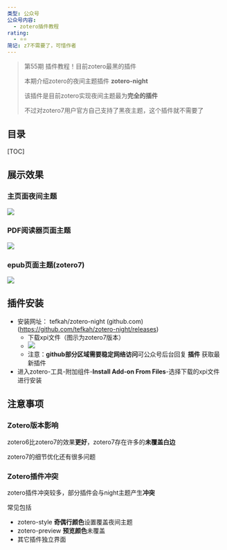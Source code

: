 ```yaml
---
类型: 公众号
公众号内容:
  - zotero插件教程
rating:
  - ⭐⭐
简记: z7不需要了，可惜作者
---
```


> 第55期 插件教程！目前zotero最黑的插件
> 
> 本期介绍zotero的夜间主题插件 **zotero-night**
> 
> 该插件是目前zotero实现夜间主题最为**完全的插件**
> 
> 不过对zotero7用户官方自己支持了黑夜主题，这个插件就不需要了

## 目录

[TOC]

## 展示效果

### 主页面夜间主题

![](https://pic-go-42.oss-cn-guangzhou.aliyuncs.com/img/20231226131654.png)

### PDF阅读器页面主题

![](https://pic-go-42.oss-cn-guangzhou.aliyuncs.com/img/20231226131734.png)

### epub页面主题(zotero7)

![](https://pic-go-42.oss-cn-guangzhou.aliyuncs.com/img/20231226132228.png)

## 插件安装

- 安装网址： tefkah/zotero-night (github.com)(https://github.com/tefkah/zotero-night/releases)
	- 下载xpi文件（图示为zotero7版本）
	- ![](https://pic-go-42.oss-cn-guangzhou.aliyuncs.com/img/20231226132019.png)
	- 注意：**github部分区域需要稳定网络访问**可公众号后台回复 **插件** 获取最新插件
- 进入zotero-工具-附加组件-**Install Add-on From Files**-选择下载的xpi文件进行安装

## 注意事项

### Zotero版本影响

zotero6比zotero7的效果**更好**，zotero7存在许多的**未覆盖白边**

zotero7的细节优化还有很多问题

### Zotero插件冲突

zotero插件冲突较多，部分插件会与night主题产生**冲突**

常见包括

- zotero-style **奇偶行颜色**设置覆盖夜间主题
- zotero-preview **预览颜色**未覆盖
- 其它插件独立界面